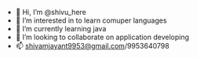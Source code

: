 - 👋 Hi, I’m @shivu_here
- 👀 I’m interested in to learn comuper languages
- 🌱 I’m currently learning java
- 💞️ I’m looking to collaborate on application developing
- 📫 shivamjayant9953@gmail.com/9953640798

<!---
Uksdevlo/Uksdevlo is a ✨ special ✨ repository because its `README.md` (this file) appears on your GitHub profile.
You can click the Preview link to take a look at your changes.
--->
